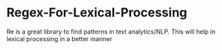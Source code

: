 # Regex-For-Lexical-Processing
Re is a great library to find patterns in text analytics/NLP. This will help in lexical processing in a better manner
